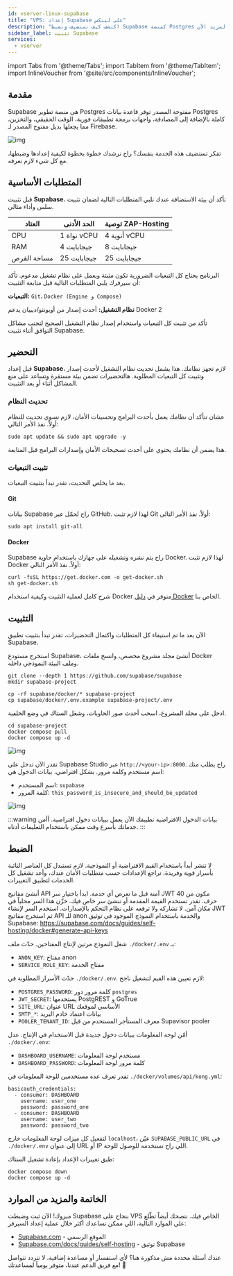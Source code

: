 ```yaml
---
id: vserver-linux-supabase
title: "VPS: إعداد Supabase على لينكس"
description: "اكتشف كيف تستضيف وتضبط Supabase كمنصة Postgres مفتوحة المصدر موثوقة مع المصادقة والميزات الفورية → تعلّم المزيد الآن"
sidebar_label: تثبيت Supabase
services:
  - vserver
---
```


import Tabs from '@theme/Tabs';
import TabItem from '@theme/TabItem';
import InlineVoucher from '@site/src/components/InlineVoucher';

## مقدمة

Supabase هي منصة تطوير Postgres مفتوحة المصدر توفر قاعدة بيانات Postgres كاملة بالإضافة إلى المصادقة، واجهات برمجة تطبيقات فورية، الوقت الحقيقي، والتخزين، مما يجعلها بديل مفتوح المصدر لـ Firebase.

![img](https://screensaver01.zap-hosting.com/index.php/s/gE9NRSMr22oZaCx/preview)

تفكر تستضيف هذه الخدمة بنفسك؟ راح نرشدك خطوة بخطوة لكيفية إعدادها وضبطها، مع كل شيء لازم تعرفه.

<InlineVoucher />

## المتطلبات الأساسية

قبل تثبيت **Supabase**، تأكد أن بيئة الاستضافة عندك تلبي المتطلبات التالية لضمان تثبيت سلس وأداء مثالي.

| العتاد      | الحد الأدنى  | توصية ZAP-Hosting          |
| ----------- | ------------ | -------------------------- |
| CPU         | 1 نواة vCPU  | 4 أنوية vCPU               |
| RAM         | 4 جيجابايت   | 8 جيجابايت                 |
| مساحة القرص | 25 جيجابايت  | 25 جيجابايت                |

البرنامج يحتاج كل التبعيات الضرورية تكون مثبتة ويعمل على نظام تشغيل مدعوم. تأكد أن سيرفرك يلبي المتطلبات التالية قبل متابعة التثبيت:

**التبعيات:** `Git`، `Docker (Engine و Compose)`

**نظام التشغيل:** أحدث إصدار من أوبونتو/ديبيان يدعم Docker 2

تأكد من تثبيت كل التبعيات واستخدام إصدار نظام التشغيل الصحيح لتجنب مشاكل التوافق أثناء تثبيت Supabase.

## التحضير

قبل إعداد **Supabase**، لازم تجهز نظامك. هذا يشمل تحديث نظام التشغيل لأحدث إصدار وتثبيت كل التبعيات المطلوبة. هالتحضيرات تضمن بيئة مستقرة وتساعد على منع المشاكل أثناء أو بعد التثبيت.

### تحديث النظام
عشان تتأكد أن نظامك يعمل بأحدث البرامج وتحسينات الأمان، لازم تسوي تحديث للنظام أولاً. نفذ الأمر التالي:

```
sudo apt update && sudo apt upgrade -y
```
هذا يضمن أن نظامك يحتوي على أحدث تصحيحات الأمان وإصدارات البرامج قبل المتابعة.

### تثبيت التبعيات
بعد ما يخلص التحديث، تقدر تبدأ بتثبيت التبعيات.

#### Git
بيانات Supabase راح تُحمّل عبر GitHub. لهذا لازم تثبت Git أولاً. نفذ الأمر التالي:
```
sudo apt install git-all
```

#### Docker

Supabase راح يتم نشره وتشغيله على جهازك باستخدام حاوية Docker. لهذا لازم تثبت Docker أولاً. نفذ الأمر التالي:

```
curl -fsSL https://get.docker.com -o get-docker.sh
sh get-docker.sh
```

شرح كامل لعملية التثبيت وكيفية استخدام Docker متوفر في [دليل Docker](vserver-linux-docker.md) الخاص بنا.

## التثبيت
الآن بعد ما تم استيفاء كل المتطلبات واكتمال التحضيرات، تقدر تبدأ بتثبيت تطبيق Supabase.

استخرج مستودع Supabase، أنشئ مجلد مشروع مخصص، وانسخ ملفات Docker وملف البيئة النموذجي داخله.

```
git clone --depth 1 https://github.com/supabase/supabase
mkdir supabase-project

cp -rf supabase/docker/* supabase-project
cp supabase/docker/.env.example supabase-project/.env
```

ادخل على مجلد المشروع، اسحب أحدث صور الحاويات، وشغل الستاك في وضع الخلفية.
```
cd supabase-project
docker compose pull
docker compose up -d
```

![img](https://screensaver01.zap-hosting.com/index.php/s/njapji2YePRgema/preview)

تقدر الآن تدخل على Supabase Studio عبر `http://<your-ip>:8000`. راح يطلب منك اسم مستخدم وكلمة مرور. بشكل افتراضي، بيانات الدخول هي:

- اسم المستخدم: `supabase`
- كلمة المرور: `this_password_is_insecure_and_should_be_updated`

![img](https://screensaver01.zap-hosting.com/index.php/s/oBpk2K3S46gETHf/preview)

:::warning بيانات الدخول الافتراضية
تطبيقك الآن يعمل ببيانات دخول افتراضية. أأمن خدماتك بأسرع وقت ممكن باستخدام التعليمات أدناه.
:::

## الضبط
لا تنشر أبداً باستخدام القيم الافتراضية أو النموذجية. لازم تستبدل كل العناصر النائبة بأسرار قوية وفريدة، تراجع الإعدادات حسب متطلبات الأمان عندك، وأعد تشغيل كل الخدمات لتطبيق التغييرات.

أنشئ مفاتيح API آمنة قبل ما تعرض أي خدمة. ابدأ باختيار سر JWT مكون من 40 حرف. تقدر تستخدم القيمة المقدمة أو تنشئ سر خاص فيك. خزّن هذا السر محلياً في مكان آمن. لا تشاركه ولا ترفعه على نظام التحكم بالإصدارات. استخدم السر لإنشاء JWT ثم استخرج مفاتيح API للـ anon والخدمة باستخدام النموذج الموجود في توثيق Supabase: https://supabase.com/docs/guides/self-hosting/docker#generate-api-keys

شغل النموذج مرتين لإنتاج المفتاحين. حدّث ملف `./docker/.env` بـ:

- `ANON_KEY`: مفتاح anon
- `SERVICE_ROLE_KEY`: مفتاح الخدمة

حدّث الأسرار المطلوبة في `./docker/.env`. لازم تعيين هذه القيم لتشغيل ناجح:

- `POSTGRES_PASSWORD`: كلمة مرور دور `postgres`
- `JWT_SECRET`: يستخدمها PostgREST و GoTrue
- `SITE_URL`: عنوان URL الأساسي لموقعك
- `SMTP_*`: بيانات اعتماد خادم البريد
- `POOLER_TENANT_ID`: معرف المستأجر المستخدم من قبل Supavisor pooler

أمّن لوحة المعلومات ببيانات دخول جديدة قبل الاستخدام في الإنتاج. عدل `./docker/.env`:

- `DASHBOARD_USERNAME`: مستخدم لوحة المعلومات
- `DASHBOARD_PASSWORD`: كلمة مرور لوحة المعلومات

تقدر تعرف عدة مستخدمين للوحة المعلومات في `./docker/volumes/api/kong.yml`:

```
basicauth_credentials:
  - consumer: DASHBOARD
    username: user_one
    password: password_one
  - consumer: DASHBOARD
    username: user_two
    password: password_two
```

لتفعيل كل ميزات لوحة المعلومات خارج `localhost`، عيّن `SUPABASE_PUBLIC_URL` في `./docker/.env` إلى عنوان URL أو IP اللي راح تستخدمه للوصول للوحة.

طبق تغييرات الإعداد بإعادة تشغيل الستاك:

```
docker compose down
docker compose up -d
```

## الخاتمة والمزيد من الموارد

مبروك! الآن ثبت وضبطت Supabase بنجاح على VPS الخاص فيك. ننصحك أيضاً تطّلع على الموارد التالية، اللي ممكن تساعدك أكثر خلال عملية إعداد السيرفر:

- [Supabase.com](https://Supabase.com/) - الموقع الرسمي
- [Supabase.com/docs/guides/self-hosting](https://supabase.com/docs/guides/self-hosting) - توثيق Supabase

عندك أسئلة محددة مش مذكورة هنا؟ لأي استفسار أو مساعدة إضافية، لا تتردد تتواصل مع فريق الدعم عندنا، متوفر يومياً لمساعدتك! 🙂

<InlineVoucher />